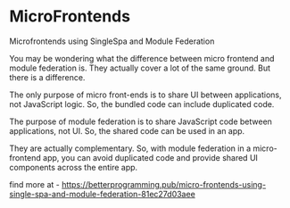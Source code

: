 # MicroFrontends
Microfrontends using SingleSpa and Module Federation

You may be wondering what the difference between micro frontend and module federation is. They actually cover a lot of the same ground. But there is a difference.

The only purpose of micro front-ends is to share UI between applications, not JavaScript logic. So, the bundled code can include duplicated code.

The purpose of module federation is to share JavaScript code between applications, not UI. So, the shared code can be used in an app.

They are actually complementary. So, with module federation in a micro-frontend app, you can avoid duplicated code and provide shared UI components across the entire app.


find more at - https://betterprogramming.pub/micro-frontends-using-single-spa-and-module-federation-81ec27d03aee
